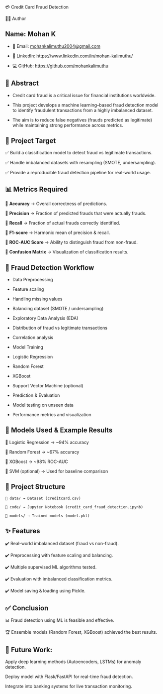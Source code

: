 💳 Credit Card Fraud Detection

👨‍💻 Author

## Name: Mohan K

   - 📧 Email: mohankalimuthu2004@gmail.com

   - 🔗 LinkedIn: https://www.linkedin.com/in/mohan-kalimuthu/

   - 💻 GitHub: https://github.com/mohankalimuthu

## 📌 Abstract

   - Credit card fraud is a critical issue for financial institutions worldwide.

   - This project develops a machine learning–based fraud detection model to identify fraudulent transactions from a highly imbalanced dataset.

   - The aim is to reduce false negatives (frauds predicted as legitimate) while maintaining strong performance across metrics.

## 🎯 Project Target

   ✅ Build a classification model to detect fraud vs legitimate transactions.

   ✅ Handle imbalanced datasets with resampling (SMOTE, undersampling).

   ✅ Provide a reproducible fraud detection pipeline for real-world usage.

## 📊 Metrics Required

   📌 **Accuracy** → Overall correctness of predictions.

   📌 **Precision** → Fraction of predicted frauds that were actually frauds.

   📌 **Recall** → Fraction of actual frauds correctly identified.

   📌 **F1-score** → Harmonic mean of precision & recall.

   📌 **ROC-AUC Score** → Ability to distinguish fraud from non-fraud.

   📌 **Confusion Matrix** → Visualization of classification results.

## 🤖 Fraud Detection Workflow

   - Data Preprocessing

   - Feature scaling

   - Handling missing values

   - Balancing dataset (SMOTE / undersampling)

   - Exploratory Data Analysis (EDA)

   - Distribution of fraud vs legitimate transactions

   - Correlation analysis

   - Model Training

   - Logistic Regression

   - Random Forest

   - XGBoost

   - Support Vector Machine (optional)

   - Prediction & Evaluation

   - Model testing on unseen data

   - Performance metrics and visualization

## 🧩 Models Used & Example Results

   🔹 Logistic Regression → ~94% accuracy

   🔹 Random Forest → ~97% accuracy

   🔹 XGBoost → ~98% ROC-AUC

  🔹 SVM (optional) → Used for baseline comparison

## 📂 Project Structure

    📁 data/ → Dataset (creditcard.csv)

    📁 code/ → Jupyter Notebook (credit_card_fraud_detection.ipynb)

    📁 models/ → Trained models (model.pkl)

## ✨ Features

 ✔️ Real-world imbalanced dataset (fraud vs non-fraud).

✔️ Preprocessing with feature scaling and balancing.

✔️ Multiple supervised ML algorithms tested.

✔️ Evaluation with imbalanced classification metrics.

✔️ Model saving & loading using Pickle.

## ✅ Conclusion

📊 Fraud detection using ML is feasible and effective.

🏆 Ensemble models (Random Forest, XGBoost) achieved the best results.

## 🔮 Future Work:

Apply deep learning methods (Autoencoders, LSTMs) for anomaly detection.

Deploy model with Flask/FastAPI for real-time fraud detection.

Integrate into banking systems for live transaction monitoring.
